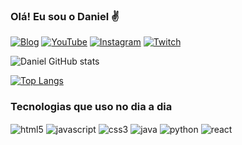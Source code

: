 ### Olá! Eu sou o Daniel ✌️

[![Blog](https://img.shields.io/badge/LinkedIn-0077B5?style=for-the-badge&url=https://github.com/DanielSantos28/)](https://github.com/DanielSantos28)
[![YouTube](https://img.shields.io/badge/YouTube-FF0000?style=for-the-badge&logo=youtube&logoColor=white
)](https://www.youtube.com/channel/UCwAa6VoM1GCg7n4s3u9FTAg/videos)
[![Instagram](https://img.shields.io/badge/Instagram-E4405F?style=for-the-badge&https://www.instagram.com/dx.028/)](https://www.instagram.com/dx.028/)
[![Twitch](https://img.shields.io/badge/Twitch-9146FF?style=for-the-badge&logo=twitch&logoColor=white
)](https://www.twitch.tv/dx028)



![Daniel GitHub stats](https://github-readme-stats.vercel.app/api?username=DanielSantos28&show_icons=true&theme=merko)

[![Top Langs](https://github-readme-stats.vercel.app/api/top-langs/?username=anuraghazra)](https://github.com/anuraghazra/github-readme-stats)

### Tecnologias que uso no dia a dia

<div style="display: inline_block">
<img align="center"alt="html5" src="https://img.shields.io/badge/HTML5-E34F26?style=for-the-badge&logo=html5&logoColor=white" />
<img align="center"alt="javascript" src="https://img.shields.io/badge/JavaScript-F7DF1E?style=for-the-badge&logo=javascript&logoColor=black"/>
<img align="center"alt="css3" src="https://img.shields.io/badge/CSS3-1572B6?style=for-the-badge&logo=css3&logoColor=white" />
<img align="center"alt="java" src="https://img.shields.io/badge/Java-ED8B00?style=for-the-badge&logo=java&logoColor=white" />
<img align="center"alt="python" src="https://img.shields.io/badge/Python-3776AB?style=for-the-badge&logo=python&logoColor=white" />
<img align="center"alt="react" src="https://img.shields.io/badge/React-20232A?style=for-the-badge&logo=react&logoColor=61DAFB" />
</div>
